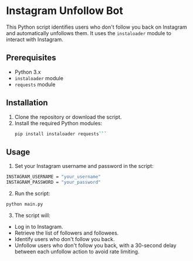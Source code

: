 # Instagram Unfollow Bot

This Python script identifies users who don't follow you back on Instagram and automatically unfollows them. It uses the `instaloader` module to interact with Instagram.

## Prerequisites

- Python 3.x
- `instaloader` module
- `requests` module

## Installation

1. Clone the repository or download the script.
2. Install the required Python modules:
   ```sh
   pip install instaloader requests```
   
## Usage

1. Set your Instagram username and password in the script:
```bash
INSTAGRAM_USERNAME = "your_username"
INSTAGRAM_PASSWORD = "your_password"
```
2. Run the script:
```bash
python main.py
```

3. The script will:

- Log in to Instagram.
- Retrieve the list of followers and followees.
- Identify users who don't follow you back.
- Unfollow users who don't follow you back, with a 30-second delay between each unfollow action to avoid rate limiting.
